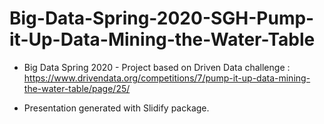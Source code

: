 # Big-Data-Spring-2020-SGH-Pump-it-Up-Data-Mining-the-Water-Table

- Big Data Spring 2020 - Project based on Driven Data challenge : https://www.drivendata.org/competitions/7/pump-it-up-data-mining-the-water-table/page/25/

- Presentation generated with Slidify package.

